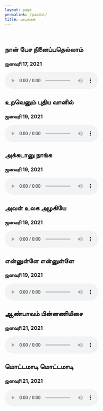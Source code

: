 ```yaml
---
layout: page
permalink: /paadal/
title: பாடல்கள்
---
```


<br>

## நான் பேச நினைப்பதெல்லாம்
### ஜனவரி 17, 2021

<audio controls>
    <source src="../rec/naan_pesa.mp3" type="audio/mpeg">
</audio>
<br>

## உறவெனும் புதிய வானில்
### ஜனவரி 19, 2021

<audio controls>
    <source src="../rec/uravenum_pudhiya_vaanil.mp3" type="audio/mpeg">
</audio>
<br>

## அக்கடானு நாங்க
### ஜனவரி 19, 2021

<audio controls>
    <source src="../rec/akkadanu_naanga.mp3" type="audio/mpeg">
</audio>
<br>

## அவள் உலக அழகியே
### ஜனவரி 19, 2021

<audio controls>
    <source src="../rec/aval_ulaga_azhagiye.mp3" type="audio/mpeg">
</audio>
<br>

## என்னுள்ளே என்னுள்ளே
### ஜனவரி 19, 2021

<audio controls>
    <source src="../rec/ennulle_ennulle.mp3" type="audio/mpeg">
</audio>
<br>


## ஆண்பாவம் பின்னணியிசை
### ஜனவரி 21, 2021

<audio controls>
    <source src="../rec/aan_paavam_theme.mp3" type="audio/mpeg">
</audio>
<br>


## மொட்டமாடி மொட்டமாடி
### ஜனவரி 21, 2021

<audio controls>
    <source src="../rec/motta_maadi.mp3" type="audio/mpeg">
</audio>
<br>